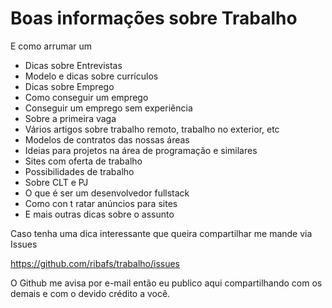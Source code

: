 # Boas informações sobre Trabalho

E como arrumar um

- Dicas sobre Entrevistas
- Modelo e dicas sobre currículos
- Dicas sobre Emprego
- Como conseguir um emprego
- Conseguir um emprego sem experiência
- Sobre a primeira vaga
- Vários artigos sobre trabalho remoto, trabalho no exterior, etc
- Modelos de contratos das nossas áreas
- Ideias para projetos na área de programação e similares
- Sites com oferta de trabalho
- Possibilidades de trabalho
- Sobre CLT e PJ
- O que é ser um desenvolvedor fullstack
- Como con t ratar anúncios para sites
- E mais outras dicas sobre o assunto

Caso tenha uma dica interessante que queira compartilhar me mande via Issues

https://github.com/ribafs/trabalho/issues

O Github me avisa por e-mail então eu publico aqui compartilhando com os demais e com o devido crédito a você.
